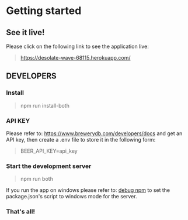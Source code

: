 
# Getting started
## See it live!
Please click on the following link to see the application live:
> https://desolate-wave-68115.herokuapp.com/

## DEVELOPERS
### Install
> npm run install-both

### API KEY
Please refer to: https://www.brewerydb.com/developers/docs and get an API key, then
create a .env file to store it in the following form:
> BEER_API_KEY=api_key

### Start the  development server
> npm run both

If you run the app on windows please refer to: [debug npm](https://www.npmjs.com/package/debug) to set the package.json's script to windows mode for the server.


### That's all!





